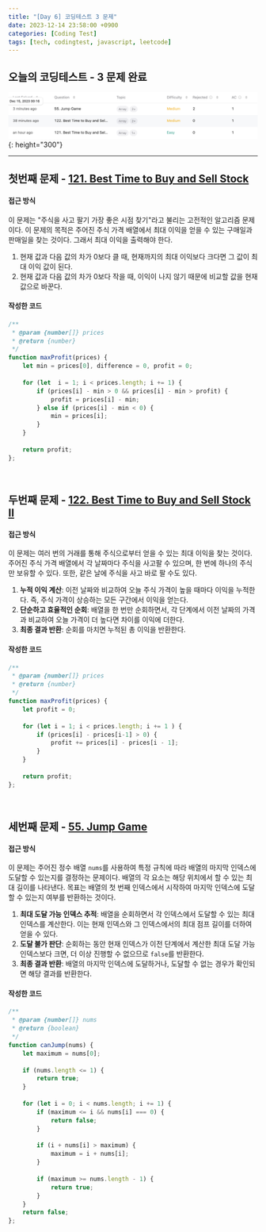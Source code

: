 ```yaml
---
title: "[Day 6] 코딩테스트 3 문제"
date: 2023-12-14 23:58:00 +0900
categories: [Coding Test]
tags: [tech, codingtest, javascript, leetcode]
---
```


## **오늘의 코딩테스트 - 3 문제 완료**
![LeetCode3](../../assets/img/posts/CodingTest/2023-12-14/leetCode3.png){: height="300"} 

---

## **첫번째 문제 - [121. Best Time to Buy and Sell Stock](https://leetcode.com/problems/best-time-to-buy-and-sell-stock/)**

#### **접근 방식**
이 문제는 "주식을 사고 팔기 가장 좋은 시점 찾기"라고 불리는 고전적인 알고리즘 문제이다. 이 문제의 목적은 주어진 주식 가격 배열에서 최대 이익을 얻을 수 있는 구매일과 판매일을 찾는 것이다. 그래서 최대 이익을 출력해야 한다.

1. 현재 값과 다음 값의 차가 0보다 클 때, 현재까지의 최대 이익보다 크다면 그 값이 최대 이익 값이 된다.
2. 현재 값과 다음 값의 차가 0보다 작을 때, 이익이 나지 않기 때문에 비교할 값을 현재 값으로 바꾼다.

#### **작성한 코드**
```javascript
/**
 * @param {number[]} prices
 * @return {number}
 */
function maxProfit(prices) {
    let min = prices[0], difference = 0, profit = 0;
    
    for (let  i = 1; i < prices.length; i += 1) {
        if (prices[i] - min > 0 && prices[i] - min > profit) {
            profit = prices[i] - min;
        } else if (prices[i] - min < 0) {
            min = prices[i];
        }
    }
    
    return profit;
};
```

<br>

## **두번째 문제 - [122. Best Time to Buy and Sell Stock II](https://leetcode.com/problems/best-time-to-buy-and-sell-stock-ii/?envType=study-plan-v2&envId=top-interview-150)**

#### **접근 방식**
이 문제는 여러 번의 거래를 통해 주식으로부터 얻을 수 있는 최대 이익을 찾는 것이다. 주어진 주식 가격 배열에서 각 날짜마다 주식을 사고팔 수 있으며, 한 번에 하나의 주식만 보유할 수 있다. 또한, 같은 날에 주식을 사고 바로 팔 수도 있다. 

1. **누적 이익 계산**: 이전 날짜와 비교하여 오늘 주식 가격이 높을 때마다 이익을 누적한다. 즉, 주식 가격이 상승하는 모든 구간에서 이익을 얻는다.
2. **단순하고 효율적인 순회**: 배열을 한 번만 순회하면서, 각 단계에서 이전 날짜의 가격과 비교하여 오늘 가격이 더 높다면 차이를 이익에 더한다.
3. **최종 결과 반환**: 순회를 마치면 누적된 총 이익을 반환한다.

#### **작성한 코드**
```javascript
/**
 * @param {number[]} prices
 * @return {number}
 */
function maxProfit(prices) {
    let profit = 0;
    
    for (let i = 1; i < prices.length; i += 1 ) {
        if (prices[i] - prices[i-1] > 0) {
            profit += prices[i] - prices[i - 1];
        }
    }
    
    return profit;
};
```

<br>

## **세번째 문제 - [55. Jump Game](https://leetcode.com/problems/jump-game/?envType=study-plan-v2&envId=top-interview-150)**

#### **접근 방식**
이 문제는 주어진 정수 배열 `nums`를 사용하여 특정 규칙에 따라 배열의 마지막 인덱스에 도달할 수 있는지를 결정하는 문제이다. 배열의 각 요소는 해당 위치에서 할 수 있는 최대 길이를 나타낸다. 목표는 배열의 첫 번째 인덱스에서 시작하여 마지막 인덱스에 도달할 수 있는지 여부를 반환하는 것이다.

1. **최대 도달 가능 인덱스 추적**: 배열을 순회하면서 각 인덱스에서 도달할 수 있는 최대 인덱스를 계산한다. 이는 현재 인덱스와 그 인덱스에서의 최대 점프 길이를 더하여 얻을 수 있다.
2. **도달 불가 판단**: 순회하는 동안 현재 인덱스가 이전 단계에서 계산한 최대 도달 가능 인덱스보다 크면, 더 이상 진행할 수 없으므로 `false`를 반환한다.
3. **최종 결과 반환**: 배열의 마지막 인덱스에 도달하거나, 도달할 수 없는 경우가 확인되면 해당 결과를 반환한다.

#### **작성한 코드**
```javascript
/**
 * @param {number[]} nums
 * @return {boolean}
 */
function canJump(nums) {
    let maximum = nums[0];
    
    if (nums.length <= 1) {
        return true;
    }
    
    for (let i = 0; i < nums.length; i += 1) {
        if (maximum <= i && nums[i] === 0) {
            return false;
        }
        
        if (i + nums[i] > maximum) {
            maximum = i + nums[i];
        }
        
        if (maximum >= nums.length - 1) {
            return true;
        }
    }
    return false;
};
```

